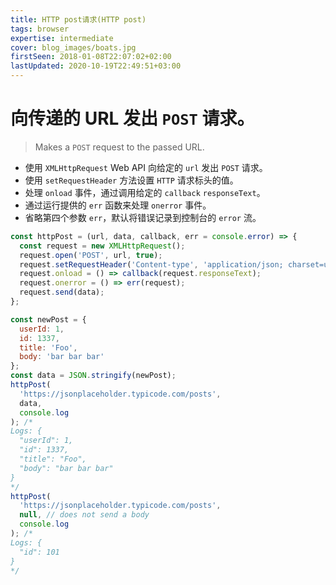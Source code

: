 ```yaml
---
title: HTTP post请求(HTTP post)
tags: browser
expertise: intermediate
cover: blog_images/boats.jpg
firstSeen: 2018-01-08T22:07:02+02:00
lastUpdated: 2020-10-19T22:49:51+03:00
---
```


# 向传递的 URL 发出 `POST` 请求。
> Makes a `POST` request to the passed URL.

- 使用 `XMLHttpRequest` Web API 向给定的 `url` 发出 `POST` 请求。
- 使用 `setRequestHeader` 方法设置 `HTTP` 请求标头的值。
- 处理 `onload` 事件，通过调用给定的 `callback` `responseText`。
- 通过运行提供的 `err` 函数来处理 `onerror` 事件。
- 省略第四个参数 `err`，默认将错误记录到控制台的 `error` 流。

```js
const httpPost = (url, data, callback, err = console.error) => {
  const request = new XMLHttpRequest();
  request.open('POST', url, true);
  request.setRequestHeader('Content-type', 'application/json; charset=utf-8');
  request.onload = () => callback(request.responseText);
  request.onerror = () => err(request);
  request.send(data);
};
```

```js
const newPost = {
  userId: 1,
  id: 1337,
  title: 'Foo',
  body: 'bar bar bar'
};
const data = JSON.stringify(newPost);
httpPost(
  'https://jsonplaceholder.typicode.com/posts',
  data,
  console.log
); /*
Logs: {
  "userId": 1,
  "id": 1337,
  "title": "Foo",
  "body": "bar bar bar"
}
*/
httpPost(
  'https://jsonplaceholder.typicode.com/posts',
  null, // does not send a body
  console.log
); /*
Logs: {
  "id": 101
}
*/
```
